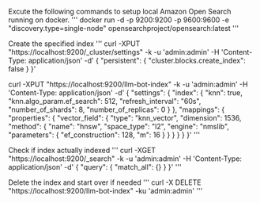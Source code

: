 Excute the following commands to setup local Amazon Open Search running on docker.
'''
docker run -d -p 9200:9200 -p 9600:9600 -e "discovery.type=single-node" opensearchproject/opensearch:latest
'''

Create the specified index
'''
curl -XPUT "https://localhost:9200/_cluster/settings" -k -u 'admin:admin' -H 'Content-Type: application/json' -d'
{
    "persistent": {
        "cluster.blocks.create_index": false
    }
}'

curl -XPUT "https://localhost:9200/llm-bot-index" -k -u 'admin:admin' -H 'Content-Type: application/json' -d'
{
  "settings": {
    "index": {
      "knn": true,
      "knn.algo_param.ef_search": 512,
      "refresh_interval": "60s",
      "number_of_shards": 8,
      "number_of_replicas": 0
    }
  },
  "mappings": {
    "properties": {
      "vector_field": {
        "type": "knn_vector",
        "dimension": 1536,
        "method": {
          "name": "hnsw",
          "space_type": "l2",
          "engine": "nmslib",
          "parameters": {
            "ef_construction": 128,
            "m": 16
          }
        }
      }
    }
  }
}'
'''

Check if index actually indexed
'''
curl -XGET "https://localhost:9200/_search" -k -u 'admin:admin' -H 'Content-Type: application/json' -d'
{
  "query": {
    "match_all": {}
  }
}'
'''

Delete the index and start over if needed
'''
curl -X DELETE "https://localhost:9200/llm-bot-index" -ku 'admin:admin'
'''

